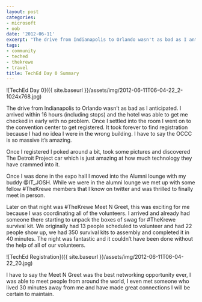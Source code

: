 ```yaml
---
layout: post
categories:
- microsoft
- oob
date: '2012-06-11'
excerpt: "The drive from Indianapolis to Orlando wasn't as bad as I anticipated. I arrived within 16 hours and got registered at the massive OCCC convention center."
tags:
- community
- teched
- thekrewe
- travel
title: TechEd Day 0 Summary
---
```


![TechEd Day 0]({{ site.baseurl }}/assets/img/2012-06-11T06-04-22_2-1024x768.jpg)

The drive from Indianapolis to Orlando wasn’t as bad as I anticipated. I arrived within 16 hours (including stops) and the hotel was able to get me checked in early with no problem. Once I settled into the room I went on to the convention center to get registered. It took forever to find registration because I had no idea I were in the wrong building. I have to say the OCCC is so massive it’s amazing.

Once I registered I poked around a bit, took some pictures and discovered The Detroit Project car which is just amazing at how much technology they have crammed into it.

Once I was done in the expo hall I moved into the Alumni lounge with my buddy @IT\_JOSH. While we were in the alumni lounge we met up with some fellow #TheKrewe members that I know on twitter and was thrilled to finally meet in person.

Later on that night was #TheKrewe Meet N Greet, this was exciting for me because I was coordinating all of the volunteers. I arrived and already had someone there starting to unpack the boxes of swag for #TheKrewe survival kit. We originally had 13 people scheduled to volunteer and had 22 people show up, we had 350 survival kits to assembly and completed it in 40 minutes. The night was fantastic and it couldn’t have been done without the help of all of our volunteers.

![TechEd Registration]({{ site.baseurl }}/assets/img/2012-06-11T06-04-22_20.jpg)

I have to say the Meet N Greet was the best networking opportunity ever, I was able to meet people from around the world, I even met someone who lived 30 minutes away from me and have made great connections I will be certain to maintain.